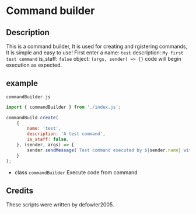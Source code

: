 # Command builder

## Description

This is a command builder, It is used for creating and rgistering commands, It is simple and easy to use! First enter a name: `test` description: `My first test command` is_staff:  `false` object: `(args, sender) => {}` code will begin execution as expected.
## example

`commandBuilder.js`

```js
import { commandBuilder } from './index.js';

commandBuild.create(
    {
        name: 'test',
        description: 'A test command',
        is_staff: false,
    }, (sender, args) => {
        sender.sendMessage(`Test command executed by ${sender.name} with args: ${args.join(', ')}`);
    }
);
```

- class `commandBuilder`
  Execute code from command

## Credits

These scripts were written by defowler2005.
